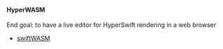 #### HyperWASM
End goal: to have a live editor for HyperSwift rendering in a web browser

- [swiftWASM](https://github.com/swiftwasm/JavaScriptKit)
